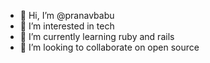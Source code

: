 - 👋 Hi, I’m @pranavbabu
- 👀 I’m interested in tech
- 🌱 I’m currently learning ruby and rails
- 💞️ I’m looking to collaborate on open source

<!---
pranavbabu/pranavbabu is a ✨ special ✨ repository because its `README.md` (this file) appears on your GitHub profile.
You can click the Preview link to take a look at your changes.
--->

